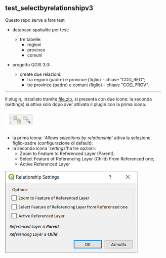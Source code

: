 ## test_selectbyrelationshipv3

Questo repo serve a fare test 

* database spatialite per test:
    * tre tabelle:
        * regioni
        * province
        * comuni

* progetto QGIS 3.0:
    * create due relazioni:
        * tra regioni (padre) e province (figlio) - chiave "COD_REG";
        * tre province (padre) e comuni (figlio) - chiave "COD_PROV";

---

Il plugin, installato tramite [file.zip](https://github.com/pyarchinit/selectbyrelationship_repo/releases/tag/v0.3.0), si presenta con due icone: la seconda (settings) si attiva solo dopo aver attivato il plugin con la prima icona.

<img src="/images/icone_p.png">

* la prima icona: '_Allows selections by relationship_' attiva la selezione figlio-padre (configurazione di default);
* la seconda icona '_settings_'ha tre opzioni:
    * Zoom to Feature to Referenced Layer (Parent);
    * Select Feature of Referencing Layer (Child) From Referenced one;
    * Active Referenced Layer

<img src="/images/icona_settings.png">